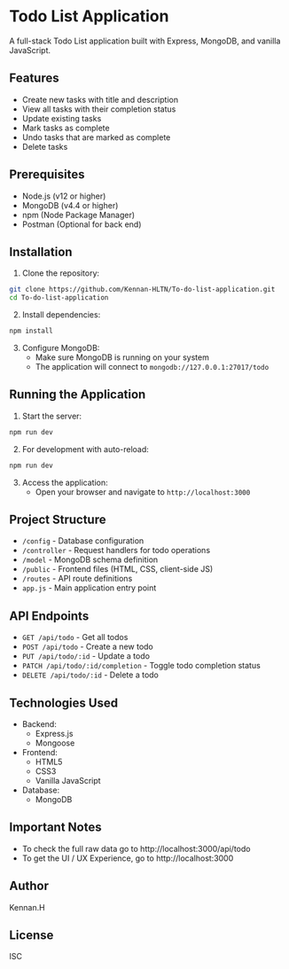 # Todo List Application

A full-stack Todo List application built with Express, MongoDB, and vanilla JavaScript.

## Features

- Create new tasks with title and description
- View all tasks with their completion status
- Update existing tasks
- Mark tasks as complete
- Undo tasks that are marked as complete
- Delete tasks

## Prerequisites

- Node.js (v12 or higher)
- MongoDB (v4.4 or higher)
- npm (Node Package Manager)
- Postman (Optional for back end)

## Installation

1. Clone the repository:
```sh
git clone https://github.com/Kennan-HLTN/To-do-list-application.git
cd To-do-list-application
```

2. Install dependencies:
```sh
npm install
```

3. Configure MongoDB:
   - Make sure MongoDB is running on your system
   - The application will connect to `mongodb://127.0.0.1:27017/todo`

## Running the Application

1. Start the server:
```sh
npm run dev
```

2. For development with auto-reload:
```sh
npm run dev
```

3. Access the application:
   - Open your browser and navigate to `http://localhost:3000`

## Project Structure

- `/config` - Database configuration
- `/controller` - Request handlers for todo operations
- `/model` - MongoDB schema definition
- `/public` - Frontend files (HTML, CSS, client-side JS)
- `/routes` - API route definitions
- `app.js` - Main application entry point

## API Endpoints

- `GET /api/todo` - Get all todos
- `POST /api/todo` - Create a new todo
- `PUT /api/todo/:id` - Update a todo
- `PATCH /api/todo/:id/completion` - Toggle todo completion status
- `DELETE /api/todo/:id` - Delete a todo

## Technologies Used

- Backend:
  - Express.js
  - Mongoose
- Frontend:
  - HTML5
  - CSS3
  - Vanilla JavaScript
- Database:
  - MongoDB

## Important Notes

- To check the full raw data go to http://localhost:3000/api/todo
- To get the UI / UX Experience, go to http://localhost:3000
  
## Author

Kennan.H


## License

ISC
